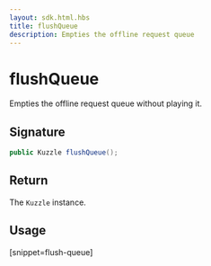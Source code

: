 ```yaml
---
layout: sdk.html.hbs
title: flushQueue
description: Empties the offline request queue
---
```


# flushQueue

Empties the offline request queue without playing it.

## Signature

```csharp
public Kuzzle flushQueue();
```

## Return

The `Kuzzle` instance.

## Usage

[snippet=flush-queue]
